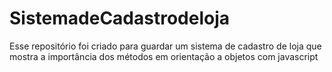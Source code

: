 # SistemadeCadastrodeloja
Esse repositório foi criado para guardar um sistema de cadastro de loja que mostra a importância dos métodos em orientação a objetos com javascript
